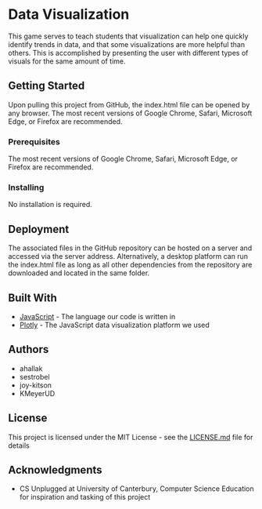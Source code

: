 # Data Visualization

This game serves to teach students that visualization can help one quickly identify trends in data, and that some visualizations are more helpful than others. This is accomplished by presenting the user with different types of visuals for the same amount of time.

## Getting Started

Upon pulling this project from GitHub, the index.html file can be opened by any browser. The most recent versions of Google Chrome, Safari, Microsoft Edge, or Firefox are recommended.

### Prerequisites

The most recent versions of Google Chrome, Safari, Microsoft Edge, or Firefox are recommended.

### Installing

No installation is required.

## Deployment

The associated files in the GitHub repository can be hosted on a server and accessed via the server address. Alternatively, a desktop platform can run the index.html file as long as all other dependencies from the repository are downloaded and located in the same folder.

## Built With

* [JavaScript](https://www.javascript.com) - The language our code is written in 
* [Plotly](https://plot.ly) - The JavaScript data visualization platform we used


## Authors

* ahallak
* sestrobel
* joy-kitson
* KMeyerUD

## License

This project is licensed under the MIT License - see the [LICENSE.md](LICENSE.md) file for details

## Acknowledgments

* CS Unplugged at University of Canterbury, Computer Science Education for inspiration and tasking of this project

